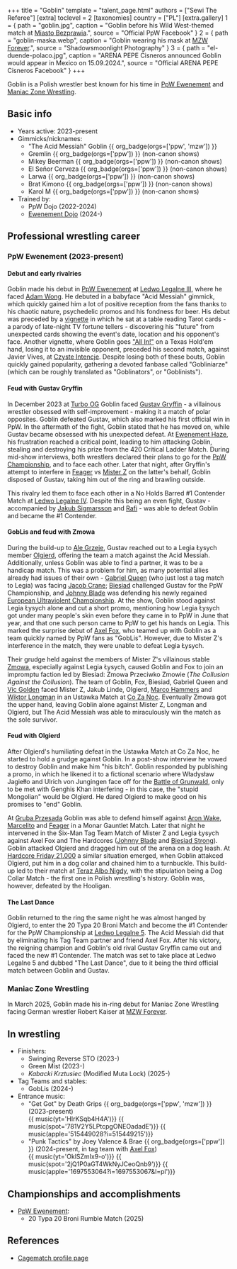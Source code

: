 +++
title = "Goblin"
template = "talent_page.html"
authors = ["Sewi The Referee"]
[extra]
toclevel = 2
[taxonomies]
country = ["PL"]
[extra.gallery]
1 = { path = "goblin.jpg", caption = "Goblin before his Wild West-themed match at [Miasto Bezprawia](@/e/ppw/2024-02-10-ppw-miasto-bezprawia.md).", source = "Official PpW Facebook" }
2 = { path = "goblin-maska.webp", caption = "Goblin wearing his mask at [MZW Forever](@/e/mzw/2025-03-29-mzw-forever.md).", source = "Shadowsmoonlight Photography" }
3 = { path = "el-duende-polaco.jpg", caption = "ARENA PEPE Cisneros announced Goblin would appear in Mexico on 15.09.2024.", source = "Official ARENA PEPE Cisneros Facebook" }
+++

Goblin is a Polish wrestler best known for his time in [PpW Ewenement](@/o/ppw.md) and [Maniac Zone Wrestling](@/o/mzw.md).

## Basic info

* Years active: 2023-present
* Gimmicks/nicknames:
  - "The Acid Messiah" Goblin {{ org_badge(orgs=['ppw', 'mzw']) }}
  - Gremlin {{ org_badge(orgs=['ppw']) }} (non-canon shows)
  - Mikey Beerman {{ org_badge(orgs=['ppw']) }} (non-canon shows)
  - El Señor Cerveza {{ org_badge(orgs=['ppw']) }} (non-canon shows)
  - Larwa {{ org_badge(orgs=['ppw']) }} (non-canon shows)
  - Brat Kimono {{ org_badge(orgs=['ppw']) }} (non-canon shows)
  - Karol M {{ org_badge(orgs=['ppw']) }} (non-canon shows)
* Trained by:
  - PpW Dojo (2022-2024)
  - [Ewenement Dojo](@/o/ewenement-dojo.md) (2024-)

## Professional wrestling career

### PpW Ewenement (2023-present)

#### Debut and early rivalries

Goblin made his debut in [PpW Ewenement](@/o/ppw.md) at [Ledwo Legalne III](@/e/ppw/2023-06-17-ppw-ledwo-legalne-3.md), where he faced [Adam Wong](@/w/adam-wong.md).
He debuted in a babyface "Acid Messiah" gimmick, which quickly gained him a lot of positive reception from the fans thanks to his chaotic nature, psychedelic promos and his fondness for beer. His debut was preceded by a [vignette][tarot-goblina] in which he sat at a table reading Tarot cards - a parody of late-night TV fortune tellers - discovering his "future" from unexpected cards showing the event's date, location and his opponent's face.
Another vignette, where Goblin goes ["All In!"][goblin-poker] on a Texas Hold'em hand, losing it to an invisible opponent, preceded his second match, against Javier Vives, at [Czyste Intencje](@/e/ppw/2023-09-09-ppw-czyste-intencje.md). Despite losing both of these bouts, Goblin quickly gained popularity, gathering a devoted fanbase called "Gobliniarze" (which can be roughly translated as "Goblinators", or "Goblinists").

#### Feud with Gustav Gryffin

In December 2023 at [Turbo OG](@/e/ppw/2023-12-08-ppw-turbo-og.md) Goblin faced [Gustav Gryffin](@/w/gustav-gryffin.md) - a villainous wrestler obsessed with self-improvement - making it a match of polar opposites. Goblin defeated Gustav, which also marked his first official win in PpW. In the aftermath of the fight, Goblin stated that he has moved on, while Gustav became obsessed with his unexpected defeat. At [Ewenement Haze](@/e/ppw/2024-04-20-ppw-ewenement-haze.md), his frustration reached a critical point, leading to him attacking Goblin, stealing and destroying his prize from the 420 Critical Ladder Match. During mid-show interviews, both wrestlers declared their plans to go for the [PpW Championship](@/c/ppw-championship.md), and to face each other. Later that night, after Gryffin's attempt to interfere in [Feager](@/w/feager.md) vs [Mister Z](@/w/mister-z.md) on the latter's behalf, Goblin disposed of Gustav, taking him out of the ring and brawling outside.

This rivalry led them to face each other in a No Holds Barred #1 Contender Match at [Ledwo Legalne IV](@/e/ppw/2024-06-08-ppw-ledwo-legalne-4.md). Despite this being an even fight, Gustav - accompanied by [Jakub Sigmarsson](@/w/jakub-linde.md) and [Rafi](@/w/rafi.md) - was able to defeat Goblin and became the #1 Contender.

#### GobLis and feud with Zmowa

During the build-up to [Ale Grzeje](@/e/ppw/2024-07-13-ppw-ale-grzeje.md), Gustav reached out to a Legia Łysych member [Olgierd](@/w/olgierd.md), offering the team a match against the Acid Messiah.
Additionally, unless Goblin was able to find a partner, it was to be a handicap match. This was a problem for him, as many potential allies already had issues of their own - [Gabriel Queen](@/w/gabriel-queen.md) (who just lost a tag match to Legia) was facing [Jacob Crane](@/w/jacob-crane.md); [Biesiad](@/w/biesiad.md) challenged Gustav for the PpW Championship, and [Johnny Blade](@/w/johnny-blade.md) was defending his newly regained [European Ultraviolent Championship](@/c/ppw-european-ultraviolent-championship.md).
At the show, Goblin stood against Legia Łysych alone and cut a short promo, mentioning how Legia Łysych got under many people's skin even before they came in to PpW in June that year, and that one such person came to PpW to get his hands on Legia. This marked the surprise debut of [Axel Fox](@/w/axel-fox.md), who teamed up with Goblin as a team quickly named by PpW fans as "GobLis". However, due to Mister Z's interference in the match, they were unable to defeat Legia Łysych.

Their grudge held against the members of Mister Z's villainous stable [Zmowa](@/tt/zmowa.md), especially against Legia Łysych, caused Goblin and Fox to join an impromptu faction led by Biesiad: Zmowa Przeciwko Zmowie (_The Collusion Against the Collusion_). The team of Goblin, Fox, Biesiad, Gabriel Queen and [Vic Golden](@/w/vic-golden.md) faced Mister Z, Jakub Linde, Olgierd, [Marco Hammers](@/w/marco-hammers.md) and [Wiktor Longman](@/w/wiktor-longman.md) in an Ustawka Match at [Co Za Noc](@/e/ppw/2024-10-26-ppw-co-za-noc.md). Eventually Zmowa got the upper hand, leaving Goblin alone against Mister Z, Longman and Olgierd, but The Acid Messiah was able to miraculously win the match as the sole survivor.

#### Feud with Olgierd

After Olgierd's humiliating defeat in the Ustawka Match at Co Za Noc, he started to hold a grudge against Goblin. In a post-show interview he vowed to destroy Goblin and make him "his bitch".
Goblin responded by publishing a promo, in which he likened it to a fictional scenario where Władysław Jagiełło and Ulrich von Jungingen face off for the [Battle of Grunwald][bitwa-pod-grunwaldem], only to be met with Genghis Khan interfering - in this case, the "stupid Mongolian" would be Olgierd. He dared Olgierd to make good on his promises to "end" Goblin.

At [Gruba Przesada](@/e/ppw/2025-01-25-ppw-gruba-przesada.md) Goblin was able to defend himself against [Aron Wake](@/w/aron-wake.md), [Marcelito](@/w/marcelito.md) and [Feager](@/w/feager.md) in a Monar Gauntlet Match. Later that night he intervened in the Six-Man Tag Team Match of Mister Z and Legia Łysych against Axel Fox and The Hardcores ([Johnny Blade](@/w/johnny-blade.md) and [Biesiad Strong](@/w/biesiad.md)). Goblin attacked Olgierd and dragged him out of the arena on a dog leash. At [Hardcore Friday 21.000](@/e/ppw/2025-02-21-ppw-hardcore-friday.md) a similar situation emerged, when Goblin attakced Olgierd, put him in a dog collar and chained him to a turnbuckle. This build-up led to their match at [Teraz Albo Nigdy](@/e/ppw/2025-03-15-ppw-teraz-albo-nigdy.md), with the stipulation being a Dog Collar Match - the first one in Polish wrestling's history. Goblin was, however, defeated by the Hooligan.

#### The Last Dance

Goblin returned to the ring the same night he was almost hanged by Olgierd, to enter the 20 Typa 20 Broni Match and become the #1 Contender for the PpW Championship at [Ledwo Legalne 5](@/e/ppw/2025-06-07-ppw-ledwo-legalne-5.md).
The Acid Messiah did that by eliminating his Tag Team partner and friend Axel Fox. After his victory, the reigning champion and Goblin's old rival Gustav Gryffin came out and faced the new #1 Contender. The match was set to take place at Ledwo Legalne 5 and dubbed "The Last Dance", due to it being the third official match between Goblin and Gustav.

### Maniac Zone Wrestling

In March 2025, Goblin made his in-ring debut for Maniac Zone Wrestling facing German wrestler Robert Kaiser at [MZW Forever](@/e/mzw/2025-03-29-mzw-forever.md).

## In wrestling

* Finishers:
  - Swinging Reverse STO (2023-)
  - Green Mist (2023-)
  - _Kabacki Krztusiec_ (Modified Muta Lock) (2025-)
* Tag Teams and stables:
  - GobLis (2024-)
* Entrance music:
  - "Get Got" by Death Grips
    {{ org_badge(orgs=['ppw', 'mzw']) }} (2023-present) <br>
    {{ music(yt='HIrKSqb4H4A')}}
    {{ music(spot='781V2Y5LPtcpgONEOadadE')}}
    {{ music(apple='515449028?i=515449215')}}
  - "Punk Tactics" by Joey Valence & Brae
    {{ org_badge(orgs=['ppw']) }} (2024-present, in tag team with [Axel Fox](@/w/axel-fox.md)) <br>
    {{ music(yt='OklSZmIx9-o')}} 
    {{ music(spot='2jQ1P0aGT4WkNyJCeoQnb9')}}
    {{ music(apple='1697553064?i=1697553067&l=pl')}}

## Championships and accomplishments

* [PpW Ewenement](@/o/ppw.md):
  - 20 Typa 20 Broni Rumble Match (2025)

## References

* [Cagematch profile page](https://www.cagematch.net/?id=2&nr=28746)

[bitwa-pod-grunwaldem]: https://en.wikipedia.org/wiki/Battle_of_Grunwald
[tarot-goblina]: https://www.youtube.com/watch?v=AsEqQwh0idg
[goblin-poker]: https://www.youtube.com/watch?v=2Fiyos4xT8g
